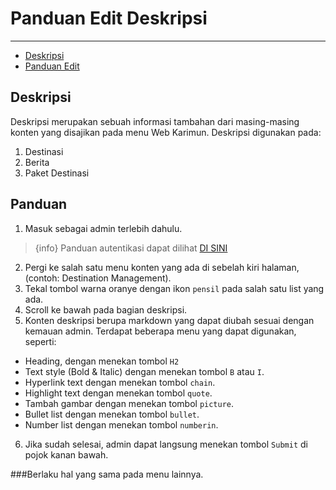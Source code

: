# Panduan Edit Deskripsi

---

- [Deskripsi](#deskripsi)
- [Panduan Edit](#edit-deskripsi)

<a name="deskripsi"></a>

## Deskripsi

Deskripsi merupakan sebuah informasi tambahan dari masing-masing konten yang disajikan pada menu Web Karimun. Deskripsi digunakan pada:
1. Destinasi
2. Berita
3. Paket Destinasi

<a name="edit-deskripsi"></a>

## Panduan

1. Masuk sebagai admin terlebih dahulu.
> {info} Panduan autentikasi dapat dilihat [DI SINI](../autentikasi)
2. Pergi ke salah satu menu konten yang ada di sebelah kiri halaman, (contoh: Destination Management).
3. Tekal tombol warna oranye dengan ikon `pensil` pada salah satu list yang ada.
4. Scroll ke bawah pada bagian deskripsi.
5. Konten deskripsi berupa markdown yang dapat diubah sesuai dengan kemauan admin. Terdapat beberapa menu yang dapat digunakan, seperti:
- Heading, dengan menekan tombol `H2`
- Text style (Bold & Italic) dengan menekan tombol `B` atau `I`.
- Hyperlink text dengan menekan tombol `chain`.
- Highlight text dengan menekan tombol `quote`.
- Tambah gambar dengan menekan tombol `picture`.
- Bullet list dengan menekan tombol `bullet`.
- Number list dengan menekan tombol `numberin`.
6. Jika sudah selesai, admin dapat langsung menekan tombol `Submit` di pojok kanan bawah.

###Berlaku hal yang sama pada menu lainnya.

